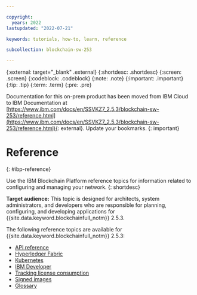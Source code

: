 ```yaml
---

copyright:
  years: 2022
lastupdated: "2022-07-21"

keywords: tutorials, how-to, learn, reference

subcollection: blockchain-sw-253

---
```


{:external: target="_blank" .external}
{:shortdesc: .shortdesc}
{:screen: .screen}
{:codeblock: .codeblock}
{:note: .note}
{:important: .important}
{:tip: .tip}
{:term: .term}
{:pre: .pre}




Documentation for this on-prem product has been moved from IBM Cloud to IBM Documentation at [https://www.ibm.com/docs/en/SSVKZ7_2.5.3/blockchain-sw-253/reference.html](https://www.ibm.com/docs/en/SSVKZ7_2.5.3/blockchain-sw-253/reference.html){: external}. Update your bookmarks.
{: important}

# Reference
{: #ibp-reference}

Use the IBM Blockchain Platform reference topics for information related to configuring and managing your network. 
{: shortdesc}

**Target audience:** This topic is designed for architects, system administrators, and developers who are responsible 
for planning, configuring, and developing applications for {{site.data.keyword.blockchainfull_notm}} 2.5.3.

The following reference topics are available for {{site.data.keyword.blockchainfull_notm}} 2.5.3: 

* [API reference](https://cloud.ibm.com/apidocs/blockchain)
* [Hyperledger Fabric](reference/v10_fabric.md)
* [Kubernetes](reference/k8s.md)
* [IBM Developer](https://developer.ibm.com/technologies/blockchain/)
* [Tracking license consumption](reference/metering.md)
* [Signed images](reference/code-sign.md)
* [Glossary](glossary.md)

